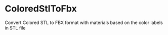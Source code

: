 # ColoredStlToFbx
Convert Colored STL to FBX format with materials based on the color labels in STL file
